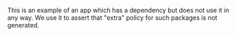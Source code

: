 This is an example of an app which has a dependency but does not use it in any way. We use it to assert that "extra" policy for such packages is not generated.
